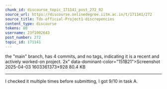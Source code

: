 ```yaml
---
chunk_id: discourse_topic_171141_post_272_02
source_url: https://discourse.onlinedegree.iitm.ac.in/t/171141/272
source_title: Tds-official-Project1-discrepencies
content_type: discourse
tokens: 80
username: 23f1002643
post_number: 272
topic_id: 171141
---
```


 the "main" branch, has 4 commits, and no tags, indicating it is a recent and actively worked-on project. 2x" data-dominant-color="151B21">Screenshot 2025-04-03 1603361373×928 80.4 KB

---

I checked it multiple times before submitting, I got 9/10 in task A.

